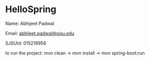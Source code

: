 # HelloSpring

Name: Abhijeet Padwal

Email: abhijeet.padwal@sjsu.edu

SJSUId: 015219958

to run the project:
mvn clean -> mvn install -> mvn spring-boot:run
